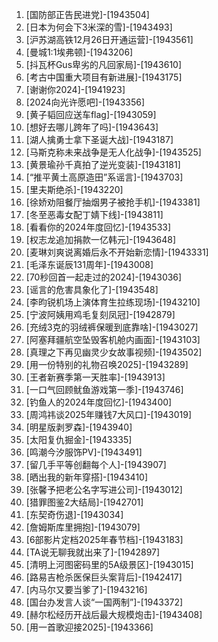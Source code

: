 
1. [国防部正告民进党]-[1943504]
1. [日本为何会下3米深的雪]-[1943493]
1. [沪苏湖高铁12月26日开通运营]-[1943561]
1. [曼城1:1埃弗顿]-[1943206]
1. [抖瓦杯Gus卑劣的凡回家局]-[1943610]
1. [考古中国重大项目有新进展]-[1943175]
1. [谢谢你2024]-[1941923]
1. [2024向光许愿吧]-[1943356]
1. [黄子韬回应送车flag]-[1943059]
1. [想好去哪儿跨年了吗]-[1943643]
1. [湖人擒勇士拿下圣诞大战]-[1943187]
1. [马斯克称未来战争是无人化战争]-[1943525]
1. [黄景瑜孙千真拍了逆光变装]-[1943181]
1. [“推平黄土高原造田”系谣言]-[1943703]
1. [里夫斯绝杀]-[1943220]
1. [徐娇劝阻餐厅抽烟男子被抢手机]-[1943381]
1. [冬至恶毒女配丁婧下线]-[1943811]
1. [看看你的2024年度回忆]-[1943533]
1. [权志龙追加捐款一亿韩元]-[1943648]
1. [麦琳刘爽说离婚后永不开始新恋情]-[1943331]
1. [毛泽东诞辰131周年]-[1943008]
1. [70秒回首一起走过的2024]-[1943036]
1. [谣言的危害具象化了]-[1943548]
1. [李昀锐机场上演体育生拉练现场]-[1943210]
1. [宁波阿姨用鸡毛复刻凤冠]-[1942879]
1. [充绒3克的羽绒裤保暖到底靠啥]-[1943027]
1. [阿塞拜疆航空坠毁客机舱内画面]-[1943103]
1. [真理之下再见幽灵少女故事视频]-[1943502]
1. [用一份特别的礼物召唤2025]-[1943289]
1. [王者新赛季第一天胜率]-[1943913]
1. [一口气回顾鱿鱼游戏第一季]-[1943746]
1. [钓鱼人的2024年度回忆]-[1943400]
1. [周鸿祎谈2025年赚钱7大风口]-[1943019]
1. [明星版剥罗森]-[1943940]
1. [太阳复仇掘金]-[1943335]
1. [鸣潮今汐服饰PV]-[1943491]
1. [留几手平等创翻每个人]-[1943907]
1. [晒出我的新年穿搭]-[1943410]
1. [张馨予把老公名字写进公司]-[1943012]
1. [猎罪图鉴2大结局]-[1942701]
1. [东契奇伤退]-[1943034]
1. [詹姆斯库里拥抱]-[1943079]
1. [6部影片定档2025年春节档]-[1943183]
1. [TA说无聊我就出来了]-[1942897]
1. [清明上河图密码里的5A级景区]-[1943015]
1. [路易吉枪杀医保巨头案背后]-[1942417]
1. [内马尔又要当爹了]-[1943216]
1. [国台办发言人谈“一国两制”]-[1943372]
1. [赫尔松经历开战后最大规模炮击]-[1943408]
1. [用一首歌迎接2025]-[1943366]